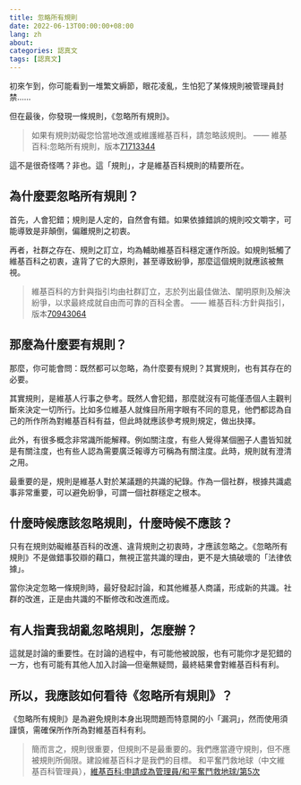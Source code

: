 ```yaml
---
title: 忽略所有規則
date: 2022-06-13T00:00:00+08:00
lang: zh
about: 
categories: 認真文
tags: [認真文]
---
```

初來乍到，你可能看到一堆繁文縟節，眼花凌亂，生怕犯了某條規則被管理員封禁……

但在最後，你發現一條規則，《忽略所有規則》。

> 如果有規則妨礙您恰當地改進或維護維基百科，請忽略該規則。
> —— 維基百科:忽略所有規則，版本[71713344][IAR]

這不是很奇怪嗎？非也。這「規則」，才是維基百科規則的精要所在。

## 為什麼要忽略所有規則？

首先，人會犯錯；規則是人定的，自然會有錯。如果依據錯誤的規則咬文嚼字，可能導致是非顛倒，偏離規則之初衷。

再者，社群之存在、規則之訂立，均為輔助維基百科穩定運作所設。如規則牴觸了維基百科之初衷，違背了它的大原則，甚至導致紛爭，那麼這個規則就應該被無視。

> 維基百科的方針與指引均由社群訂立，志於列出最佳做法、闡明原則及解決紛爭，以求最終成就自由而可靠的百科全書。
> —— 維基百科:方針與指引，版本[70943064][POLICY]

## 那麼為什麼要有規則？

那麼，你可能會問：既然都可以忽略，為什麼要有規則？其實規則，也有其存在的必要。

其實規則，是維基人行事之參考。既然人會犯錯，那麼就沒有可能僅憑個人主觀判斷來決定一切所行。比如多位維基人就條目所用字眼有不同的意見，他們都認為自己的所作所為對維基百科有益，但此時就應該參考規則規定，做出抉擇。

此外，有很多概念非常識所能解釋。例如關注度，有些人覺得某個圈子人盡皆知就是有關注度，也有些人認為需要廣泛報導方可稱為有關注度。此時，規則就有澄清之用。

最重要的是，規則是維基人對於某議題的共識的紀錄。作為一個社群，根據共識處事非常重要，可以避免紛爭，可謂一個社群穩定之根本。

## 什麼時候應該忽略規則，什麼時候不應該？

只有在規則妨礙維基百科的改進、違背規則之初衷時，才應該忽略之。《忽略所有規則》不是做錯事狡辯的藉口，無視正當共識的理由，更不是大搞破壞的「法律依據」。

當你決定忽略一條規則時，最好發起討論，和其他維基人商議，形成新的共識。社群的改進，正是由共識的不斷修改和改進而成。

## 有人指責我胡亂忽略規則，怎麼辦？

這就是討論的重要性。在討論的過程中，有可能他被說服，也有可能你才是犯錯的一方，也有可能有其他人加入討論—但毫無疑問，最終結果會對維基百科有利。

## 所以，我應該如何看待《忽略所有規則》？

《忽略所有規則》是為避免規則本身出現問題而特意開的小「漏洞」，然而使用須謹慎，需確保所作所為對維基百科有利。

> 簡而言之，規則很重要，但規則不是最重要的。我們應當遵守規則，但不應被規則所侷限。建設維基百科才是我們的目標。
> 和平奮鬥救地球（中文維基百科管理員），[維基百科:申請成為管理員/和平奮鬥救地球/第5次][EARTH5th]

[IAR]: https://zh.m.wikipedia.org/w/index.php?title=Wikipedia:%E5%BF%BD%E7%95%A5%E6%89%80%E6%9C%89%E8%A7%84%E5%88%99&oldid=71713344
[POLICY]: https://zh.wikipedia.org/w/index.php?title=Wikipedia:%E6%96%B9%E9%87%9D%E8%88%87%E6%8C%87%E5%BC%95&oldid=70943064
[EARTH5th]: https://zh.wikipedia.org/wiki/Wikipedia:%E7%94%B3%E8%AF%B7%E6%88%90%E4%B8%BA%E7%AE%A1%E7%90%86%E5%91%98/%E5%92%8C%E5%B9%B3%E5%A5%AE%E9%AC%A5%E6%95%91%E5%9C%B0%E7%90%83/%E7%AC%AC5%E6%AC%A1